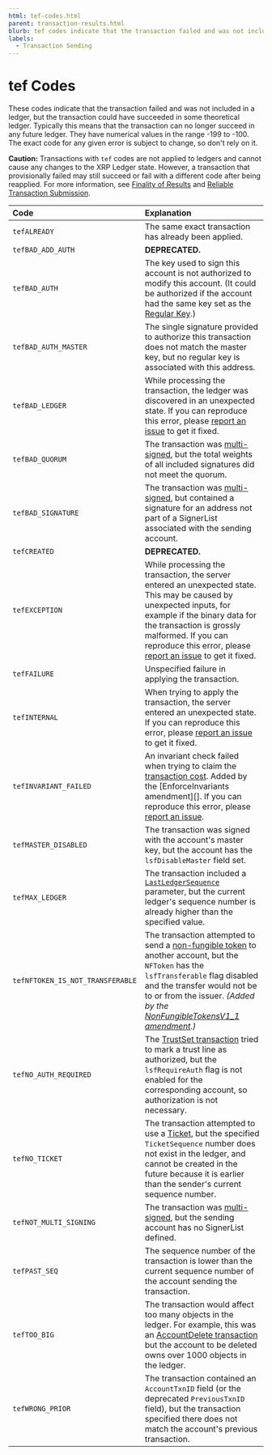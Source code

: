 ```yaml
---
html: tef-codes.html
parent: transaction-results.html
blurb: tef codes indicate that the transaction failed and was not included in a ledger, but the transaction could have succeeded in some theoretical ledger.
labels:
  - Transaction Sending
---
```

# tef Codes
<!-- SPELLING_IGNORE: tef -->

These codes indicate that the transaction failed and was not included in a ledger, but the transaction could have succeeded in some theoretical ledger. Typically this means that the transaction can no longer succeed in any future ledger. They have numerical values in the range -199 to -100. The exact code for any given error is subject to change, so don't rely on it.

**Caution:** Transactions with `tef` codes are not applied to ledgers and cannot cause any changes to the XRP Ledger state. However, a transaction that provisionally failed may still succeed or fail with a different code after being reapplied. For more information, see [Finality of Results](../../../../concepts/transactions/finality-of-results/index.md) and [Reliable Transaction Submission](../../../../concepts/transactions/reliable-transaction-submission.md).

| Code                   | Explanation                                         |
|:-----------------------|:----------------------------------------------------|
| `tefALREADY`             | The same exact transaction has already been applied. |
| `tefBAD_ADD_AUTH`      | **DEPRECATED.**                                     |
| `tefBAD_AUTH`           | The key used to sign this account is not authorized to modify this account. (It could be authorized if the account had the same key set as the [Regular Key](../../../../concepts/accounts/cryptographic-keys.md).) |
| `tefBAD_AUTH_MASTER`   | The single signature provided to authorize this transaction does not match the master key, but no regular key is associated with this address. |
| `tefBAD_LEDGER`         | While processing the transaction, the ledger was discovered in an unexpected state. If you can reproduce this error, please [report an issue](https://github.com/XRPLF/rippled/issues) to get it fixed. |
| `tefBAD_QUORUM`         | The transaction was [multi-signed](../../../../concepts/accounts/multi-signing.md), but the total weights of all included signatures did not meet the quorum. |
| `tefBAD_SIGNATURE`      | The transaction was [multi-signed](../../../../concepts/accounts/multi-signing.md), but contained a signature for an address not part of a SignerList associated with the sending account. |
| `tefCREATED`             | **DEPRECATED.**                                     |
| `tefEXCEPTION`           | While processing the transaction, the server entered an unexpected state. This may be caused by unexpected inputs, for example if the binary data for the transaction is grossly malformed. If you can reproduce this error, please [report an issue](https://github.com/XRPLF/rippled/issues) to get it fixed. |
| `tefFAILURE`             | Unspecified failure in applying the transaction.    |
| `tefINTERNAL`            | When trying to apply the transaction, the server entered an unexpected state. If you can reproduce this error, please [report an issue](https://github.com/XRPLF/rippled/issues) to get it fixed. |
| `tefINVARIANT_FAILED`   | An invariant check failed when trying to claim the [transaction cost](../../../../concepts/transactions/transaction-cost.md). Added by the [EnforceInvariants amendment][]. If you can reproduce this error, please [report an issue](https://github.com/XRPLF/rippled/issues). |
| `tefMASTER_DISABLED`    | The transaction was signed with the account's master key, but the account has the `lsfDisableMaster` field set. |
| `tefMAX_LEDGER`         | The transaction included a [`LastLedgerSequence`](../../../../concepts/transactions/reliable-transaction-submission.md#lastledgersequence) parameter, but the current ledger's sequence number is already higher than the specified value. |
| `tefNFTOKEN_IS_NOT_TRANSFERABLE` | The transaction attempted to send a [non-fungible token](../../../../concepts/tokens/nfts/index.md) to another account, but the `NFToken` has the `lsfTransferable` flag disabled and the transfer would not be to or from the issuer. _(Added by the [NonFungibleTokensV1_1 amendment](known-amendments.html#nonfungibletokensv1_1).)_ |
| `tefNO_AUTH_REQUIRED`  | The [TrustSet transaction](../types/trustset.md) tried to mark a trust line as authorized, but the `lsfRequireAuth` flag is not enabled for the corresponding account, so authorization is not necessary. |
| `tefNO_TICKET`         | The transaction attempted to use a [Ticket](../../../../concepts/accounts/tickets.md), but the specified `TicketSequence` number does not exist in the ledger, and cannot be created in the future because it is earlier than the sender's current sequence number. |
| `tefNOT_MULTI_SIGNING` | The transaction was [multi-signed](../../../../concepts/accounts/multi-signing.md), but the sending account has no SignerList defined. |
| `tefPAST_SEQ`           | The sequence number of the transaction is lower than the current sequence number of the account sending the transaction. |
| `tefTOO_BIG`            | The transaction would affect too many objects in the ledger. For example, this was an [AccountDelete transaction](../types/accountdelete.md) but the account to be deleted owns over 1000 objects in the ledger. |
| `tefWRONG_PRIOR`        | The transaction contained an `AccountTxnID` field (or the deprecated `PreviousTxnID` field), but the transaction specified there does not match the account's previous transaction. |
